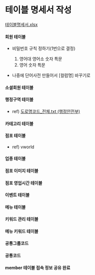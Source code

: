 # 테이블 명세서 작성
[테이블명세서.xlsx](https://github.com/woorung/document/tree/master/01.%ED%9A%8C%EC%9D%98%EB%A1%9D/5%EC%A3%BC%EC%B0%A8)

#### 회원 테이블
-   비밀번호 규칙 정하기(1번으로 결정) 
	1. 영어대 영어소 숫자 특문 
	2. 영어 숫자 특문
 
-   나중에 단어사전 만들어서 [컬럼명] 바꾸기로
    
#### 소셜회원 테이블

#### 행정구역 테이블
-   ref) [도로명코드_전체.txt (행정안전부)](https://github.com/woorung/document/tree/master/01.%ED%9A%8C%EC%9D%98%EB%A1%9D/5%EC%A3%BC%EC%B0%A8)

#### 카테고리 테이블
    
#### 점포 테이블
-   ref) vworld
    
#### 업종 테이블
    
#### 점포 이미지 테이블
    
#### 점포 영업시간 테이블
    
#### 이벤트 테이블
    
#### 메뉴 테이블
    
#### 키워드 관리 테이블
    
#### 메뉴 키워드 테이블
    
#### 공통그룹코드
    
#### 공통코드


#### member 테이블 접속 정보 공유 완료
